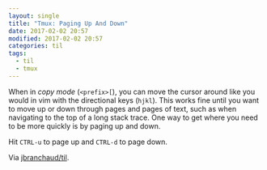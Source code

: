 ```yaml
---
layout: single
title: "Tmux: Paging Up And Down"
date: 2017-02-02 20:57
modified: 2017-02-02 20:57
categories: til
tags:
  - til
  - tmux
---
```


When in _copy mode_ (`<prefix>[`), you can move the cursor around like you
would in vim with the directional keys (`hjkl`). This works fine until you
want to move up or down through pages and pages of text, such as when
navigating to the top of a long stack trace. One way to get where you need
to be more quickly is by paging up and down.

Hit `CTRL-u` to page up and `CTRL-d` to page down.

Via [jbranchaud/til](https://github.com/jbranchaud/til).
